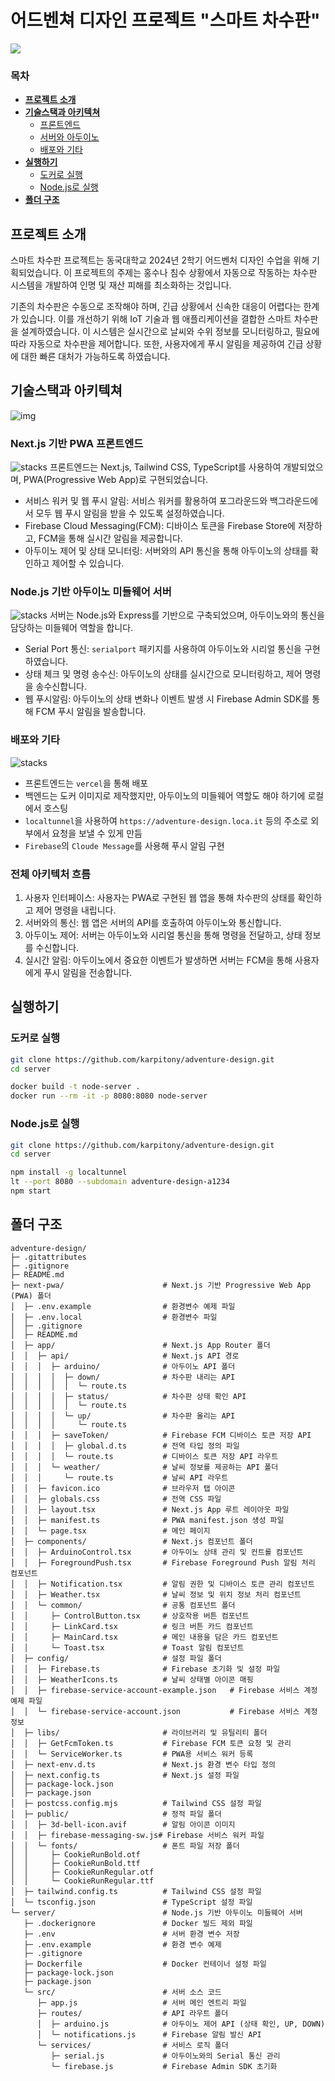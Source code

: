 # 어드벤쳐 디자인 프로젝트 "스마트 차수판"

<img src="/img/screenshot01.png"/>

### 목차
- [**프로젝트 소개**](#프로젝트-소개)
- [**기술스택과 아키텍쳐**](#기술스택과-아키텍쳐)
   - [프론트엔드](#프론트엔드)
   - [서버와 아두이노](#서버와-아두이노)
   - [배포와 기타](#배포와-기타)
- [**실행하기**](#실행하기)
   - [도커로 실행](#도커로-실행)
   - [Node.js로 실행](#nodejs로-실행)
- [**폴더 구조**](#폴더-구조)

## 프로젝트 소개
스마트 차수판 프로젝트는 동국대학교 2024년 2학기 어드벤처 디자인 수업을 위해 기획되었습니다. 이 프로젝트의 주제는 홍수나 침수 상황에서 자동으로 작동하는 차수판 시스템을 개발하여 인명 및 재산 피해를 최소화하는 것입니다.

기존의 차수판은 수동으로 조작해야 하며, 긴급 상황에서 신속한 대응이 어렵다는 한계가 있습니다. 이를 개선하기 위해 IoT 기술과 웹 애플리케이션을 결합한 스마트 차수판을 설계하였습니다. 이 시스템은 실시간으로 날씨와 수위 정보를 모니터링하고, 필요에 따라 자동으로 차수판을 제어합니다. 또한, 사용자에게 푸시 알림을 제공하여 긴급 상황에 대한 빠른 대처가 가능하도록 하였습니다.

## 기술스택과 아키텍쳐
![img](/img/architecture.png)

### Next.js 기반 PWA 프론트엔드
![stacks](https://go-skill-icons.vercel.app/api/icons?i=nextjs,tailwindcss,typescript)
프론트엔드는 Next.js, Tailwind CSS, TypeScript를 사용하여 개발되었으며, PWA(Progressive Web App)로 구현되었습니다.
- 서비스 워커 및 웹 푸시 알림: 서비스 워커를 활용하여 포그라운드와 백그라운드에서 모두 웹 푸시 알림을 받을 수 있도록 설정하였습니다.
- Firebase Cloud Messaging(FCM): 디바이스 토큰을 Firebase Store에 저장하고, FCM을 통해 실시간 알림을 제공합니다.
- 아두이노 제어 및 상태 모니터링: 서버와의 API 통신을 통해 아두이노의 상태를 확인하고 제어할 수 있습니다.

### Node.js 기반 아두이노 미들웨어 서버
![stacks](https://go-skill-icons.vercel.app/api/icons?i=javascript,nodejs,express,arduino)
서버는 Node.js와 Express를 기반으로 구축되었으며, 아두이노와의 통신을 담당하는 미들웨어 역할을 합니다.
- Serial Port 통신: `serialport` 패키지를 사용하여 아두이노와 시리얼 통신을 구현하였습니다.
- 상태 체크 및 명령 송수신: 아두이노의 상태를 실시간으로 모니터링하고, 제어 명령을 송수신합니다.
- 웹 푸시알림: 아두이노의 상태 변화나 이벤트 발생 시 Firebase Admin SDK를 통해 FCM 푸시 알림을 발송합니다.

### 배포와 기타
![stacks](https://go-skill-icons.vercel.app/api/icons?i=vercel,docker,firebase)
- 프론트엔드는 `vercel`을 통해 배포
- 백엔드는 도커 이미지로 제작했지만, 아두이노의 미들웨어 역할도 해야 하기에 로컬에서 호스팅
- `localtunnel`을 사용하여 `https://adventure-design.loca.it` 등의 주소로 외부에서 요청을 보낼 수 있게 만듬
- `Firebase`의 `Cloude Message`를 사용해 푸시 알림 구현

### 전체 아키텍처 흐름
1. 사용자 인터페이스: 사용자는 PWA로 구현된 웹 앱을 통해 차수판의 상태를 확인하고 제어 명령을 내립니다.
2. 서버와의 통신: 웹 앱은 서버의 API를 호출하여 아두이노와 통신합니다.
3. 아두이노 제어: 서버는 아두이노와 시리얼 통신을 통해 명령을 전달하고, 상태 정보를 수신합니다.
4. 실시간 알림: 아두이노에서 중요한 이벤트가 발생하면 서버는 FCM을 통해 사용자에게 푸시 알림을 전송합니다.

## 실행하기

### 도커로 실행
```sh
git clone https://github.com/karpitony/adventure-design.git
cd server

docker build -t node-server .
docker run --rm -it -p 8080:8080 node-server
```

### Node.js로 실행
```sh
git clone https://github.com/karpitony/adventure-design.git
cd server

npm install -g localtunnel
lt --port 8080 --subdomain adventure-design-a1234
npm start
```

## 폴더 구조
```
adventure-design/
├─ .gitattributes
├─ .gitignore
├─ README.md
├─ next-pwa/                      # Next.js 기반 Progressive Web App (PWA) 폴더
│  ├─ .env.example                # 환경변수 예제 파일
│  ├─ .env.local                  # 환경변수 파일
│  ├─ .gitignore
│  ├─ README.md
│  ├─ app/                        # Next.js App Router 폴더
│  │  ├─ api/                     # Next.js API 경로
│  │  │  ├─ arduino/              # 아두이노 API 폴더
│  │  │  │  ├─ down/              # 차수판 내리는 API
│  │  │  │  │  └─ route.ts
│  │  │  │  ├─ status/            # 차수판 상태 확인 API
│  │  │  │  │  └─ route.ts
│  │  │  │  └─ up/                # 차수판 올리는 API
│  │  │  │     └─ route.ts
│  │  │  ├─ saveToken/            # Firebase FCM 디바이스 토큰 저장 API
│  │  │  │  ├─ global.d.ts        # 전역 타입 정의 파일
│  │  │  │  └─ route.ts           # 디바이스 토큰 저장 API 라우트
│  │  │  └─ weather/              # 날씨 정보를 제공하는 API 폴더
│  │  │     └─ route.ts           # 날씨 API 라우트
│  │  ├─ favicon.ico              # 브라우저 탭 아이콘
│  │  ├─ globals.css              # 전역 CSS 파일
│  │  ├─ layout.tsx               # Next.js App 루트 레이아웃 파일
│  │  ├─ manifest.ts              # PWA manifest.json 생성 파일
│  │  └─ page.tsx                 # 메인 페이지
│  ├─ components/                 # Next.js 컴포넌트 폴더
│  │  ├─ ArduinoControl.tsx       # 아두이노 상태 관리 및 컨트롤 컴포넌트
│  │  ├─ ForegroundPush.tsx       # Firebase Foreground Push 알림 처리 컴포넌트
│  │  ├─ Notification.tsx         # 알림 권한 및 디바이스 토큰 관리 컴포넌트
│  │  ├─ Weather.tsx              # 날씨 정보 및 위치 정보 처리 컴포넌트
│  │  └─ common/                  # 공통 컴포넌트 폴더
│  │     ├─ ControlButton.tsx     # 상호작용 버튼 컴포넌트
│  │     ├─ LinkCard.tsx          # 링크 버튼 카드 컴포넌트
│  │     ├─ MainCard.tsx          # 메인 내용을 담은 카드 컴포넌트
│  │     └─ Toast.tsx             # Toast 알림 컴포넌트
│  ├─ config/                     # 설정 파일 폴더
│  │  ├─ Firebase.ts              # Firebase 초기화 및 설정 파일
│  │  ├─ WeatherIcons.ts          # 날씨 상태별 아이콘 매핑
│  │  ├─ firebase-service-account-example.json   # Firebase 서비스 계정 예제 파일
│  │  └─ firebase-service-account.json           # Firebase 서비스 계정 정보
│  ├─ libs/                       # 라이브러리 및 유틸리티 폴더
│  │  ├─ GetFcmToken.ts           # Firebase FCM 토큰 요청 및 관리
│  │  └─ ServiceWorker.ts         # PWA용 서비스 워커 등록
│  ├─ next-env.d.ts               # Next.js 환경 변수 타입 정의
│  ├─ next.config.ts              # Next.js 설정 파일
│  ├─ package-lock.json
│  ├─ package.json
│  ├─ postcss.config.mjs          # Tailwind CSS 설정 파일
│  ├─ public/                     # 정적 파일 폴더
│  │  ├─ 3d-bell-icon.avif        # 알림 아이콘 이미지
│  │  ├─ firebase-messaging-sw.js# Firebase 서비스 워커 파일
│  │  └─ fonts/                   # 폰트 파일 저장 폴더
│  │     ├─ CookieRunBold.otf
│  │     ├─ CookieRunBold.ttf
│  │     ├─ CookieRunRegular.otf
│  │     └─ CookieRunRegular.ttf
│  ├─ tailwind.config.ts          # Tailwind CSS 설정 파일
│  └─ tsconfig.json               # TypeScript 설정 파일
└─ server/                        # Node.js 기반 아두이노 미들웨어 서버
   ├─ .dockerignore               # Docker 빌드 제외 파일
   ├─ .env                        # 서버 환경 변수 저장
   ├─ .env.example                # 환경 변수 예제
   ├─ .gitignore
   ├─ Dockerfile                  # Docker 컨테이너 설정 파일
   ├─ package-lock.json
   ├─ package.json
   └─ src/                        # 서버 소스 코드
      ├─ app.js                   # 서버 메인 엔트리 파일
      ├─ routes/                  # API 라우트 폴더
      │  ├─ arduino.js            # 아두이노 제어 API (상태 확인, UP, DOWN)
      │  └─ notifications.js      # Firebase 알림 발신 API
      └─ services/                # 서비스 로직 폴더
         ├─ serial.js             # 아두이노와의 Serial 통신 관리
         └─ firebase.js           # Firebase Admin SDK 초기화
```